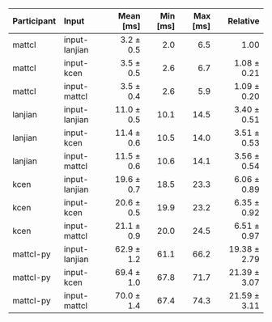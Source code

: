 | Participant | Input | Mean [ms] | Min [ms] | Max [ms] | Relative |
|:---|:---|---:|---:|---:|---:|
| mattcl | input-lanjian | 3.2 ± 0.5 | 2.0 | 6.5 | 1.00 |
| mattcl | input-kcen | 3.5 ± 0.5 | 2.6 | 6.7 | 1.08 ± 0.21 |
| mattcl | input-mattcl | 3.5 ± 0.4 | 2.6 | 5.9 | 1.09 ± 0.20 |
| lanjian | input-lanjian | 11.0 ± 0.5 | 10.1 | 14.5 | 3.40 ± 0.51 |
| lanjian | input-kcen | 11.4 ± 0.6 | 10.5 | 14.0 | 3.51 ± 0.53 |
| lanjian | input-mattcl | 11.5 ± 0.6 | 10.6 | 14.1 | 3.56 ± 0.54 |
| kcen | input-lanjian | 19.6 ± 0.7 | 18.5 | 23.3 | 6.06 ± 0.89 |
| kcen | input-kcen | 20.6 ± 0.5 | 19.9 | 23.2 | 6.35 ± 0.92 |
| kcen | input-mattcl | 21.1 ± 0.9 | 20.0 | 24.5 | 6.51 ± 0.97 |
| mattcl-py | input-lanjian | 62.9 ± 1.2 | 61.1 | 66.2 | 19.38 ± 2.79 |
| mattcl-py | input-kcen | 69.4 ± 1.0 | 67.8 | 71.7 | 21.39 ± 3.07 |
| mattcl-py | input-mattcl | 70.0 ± 1.4 | 67.4 | 74.3 | 21.59 ± 3.11 |
